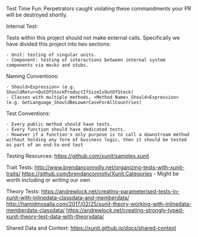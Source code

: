 Test Time Fun: Perpetrators caught violating these commandments your PR will be destroyed shortly.

Internal Test:

Tests within this project should not make external calls. Specifically we have divided this project into
two sections:

	- Unit: testing of singular units.
	- Component: testing of interactions between internal system components via mocks and stubs. 

Naming Conventions:

	- Should<Expression> (e.g. ShouldReturnOutOfStockProductIfSizeIsOutOfStock)
	- Classes with multiple methods, <Method Name>_Should<Expression> (e.g. GetLanguage_ShouldBeLowerCaseForAllCountries)

Test Conventions:

	- Every public method should have tests.
	- Every function should have dedicated tests.
	- However if a function's only purpose is to call a downstream method without holding any form of business logic, then it should be tested as part of an end-to-end test

Testing Resources:
https://github.com/xunit/samples.xunit

Trait Tests:
http://www.brendanconnolly.net/organizing-tests-with-xunit-traits/
https://github.com/brendanconnolly/Xunit.Categories - Might be worth including or writing our own

Theory Tests:
https://andrewlock.net/creating-parameterised-tests-in-xunit-with-inlinedata-classdata-and-memberdata/
http://hamidmosalla.com/2017/02/25/xunit-theory-working-with-inlinedata-memberdata-classdata/
https://andrewlock.net/creating-strongly-typed-xunit-theory-test-data-with-theorydata/

Shared Data and Context:
https://xunit.github.io/docs/shared-context